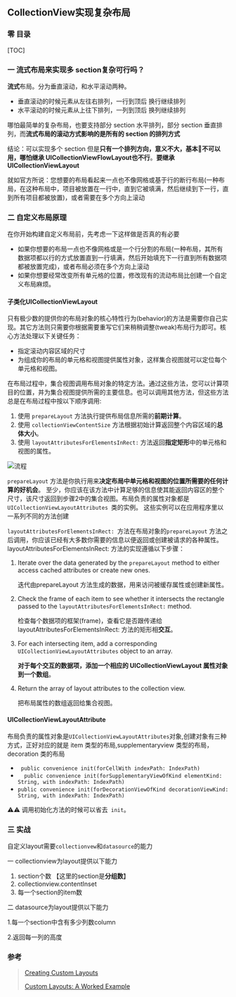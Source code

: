 ## CollectionView实现复杂布局

### 零 目录

[TOC]

### 一 流式布局来实现多 section复杂可行吗？

**流式**布局。分为垂直滚动，和水平滚动两种。

- 垂直滚动的时候元素从左往右排列，一行到顶后 换行继续排列
- 水平滚动的时候元素从上往下排列，一列到顶后 换列继续排列

哪怕最简单的复杂布局，也要支持部分 section 水平排列，部分 section 垂直排列，而**流式布局的滚动方式影响的是所有的 section 的排列方式**

结论：可以实现多个 section 但是**只有一个排列方向，意义不大，基本🙈不可以用，哪怕继承 UICollectionViewFlowLayout也不行**。**要继承UICollectionViewLayout**

就如官方所说：您想要的布局看起来一点也不像网格或基于行的断行布局(一种布局，在这种布局中，项目被放置在一行中，直到它被填满，然后继续到下一行，直到所有项目都被放置)，或者需要在多个方向上滚动



### 二 自定义布局原理

在你开始构建自定义布局前，先考虑一下这样做是否真的有必要

- 如果你想要的布局一点也不像网格或是一个行分割的布局(一种布局，其所有数据项都以行的方式放置直到一行填满，然后开始填充下一行直到所有数据项都被放置完成)，或者布局必须在多个方向上滚动
- 如果你想要经常改变所有单元格的位置，修改现有的流动布局比创建一个自定义布局麻烦。

#### 子类化UICollectionViewLayout

只有极少数的提供你的布局对象的核心特性行为(behavior)的方法是需要你自己实现。其它方法则只需要你根据需要重写它们来稍稍调整(tweak)布局行为即可。核心方法处理以下关键任务：

- 指定滚动内容区域的尺寸
- 为组成你的布局的单元格和视图提供属性对象，这样集合视图就可以定位每个单元格和视图。

在布局过程中，集合视图调用布局对象的特定方法。通过这些方法，您可以计算项目的位置，并为集合视图提供所需的主要信息。也可以调用其他方法，但这些方法总是在布局过程中按以下顺序调用:

1. 使用 `prepareLayout` 方法执行提供布局信息所需的**前期计算**。
2. 使用 `collectionViewContentSize` 方法根据初始计算返回整个内容区域的**总体大小**。
3. 使用 `layoutAttributesForElementsInRect:` 方法返回**指定矩形**中的单元格和视图的属性。



![流程](https://developer.apple.com/library/archive/documentation/WindowsViews/Conceptual/CollectionViewPGforIOS/Art/cv_layout_process_2x.png)

`prepareLayout` 方法是你执行用来**决定布局中单元格和视图的位置所需要的任何计算的好机会**。 至少，你应该在该方法中计算足够的信息使其能返回内容区的整个尺寸，该尺寸返回到步骤2中的集合视图。布局负责的属性对象都是 `UICollectionViewLayoutAttributes `类的实例。 这些实例可以在应用程序里以一系列不同的方法创建

`layoutAttributesForElementsInRect: `方法在布局对象的`prepareLayout` 方法之后调用，你应该已经有大多数你需要的信息以便返回或创建被请求的各种属性。 layoutAttributesForElementsInRect: 方法的实现遵循以下步骤：

1. Iterate over the data generated by the `prepareLayout` method to either access cached attributes or create new ones.

   迭代由prepareLayout 方法生成的数据，用来访问被缓存属性或创建新属性。

2. Check the frame of each item to see whether it intersects the rectangle passed to the `layoutAttributesForElementsInRect:` method.

   检查每个数据项的框架(frame)，查看它是否跟传递给 layoutAttributesForElementsInRect: 方法的矩形相**交互**。

3. For each intersecting item, add a corresponding `UICollectionViewLayoutAttributes` object to an array.

   **对于每个交互的数据项，添加一个相应的 UICollectionViewLayout 属性对象到一个数组**。

4. Return the array of layout attributes to the collection view.

   把布局属性的数组返回给集合视图。

#### UICollectionViewLayoutAttribute

布局负责的属性对象是`UICollectionViewLayoutAttributes`对象,创建对象有三种方式，正好对应的就是 item 类型的布局,supplementaryview 类型的布局，decoration 类的布局

- ` public convenience init(forCellWith indexPath: IndexPath)`
- `  public convenience init(forSupplementaryViewOfKind elementKind: String, with indexPath: IndexPath)`
- `public convenience init(forDecorationViewOfKind decorationViewKind: String, with indexPath: IndexPath)`

⚠️⚠️ 调用初始化方法的时候可以省去` init`。



### 三 实战

自定义layout需要`collectionvew`和`datasource`的能力

一 collectionview为layout提供以下能力

1. section个数 【这里的section是**分组数**】    
2. collectionview.contentInset
3. 每一个section的item数

二 datasource为layout提供以下能力

1.每一个section中含有多少列数column

2.返回每一列的高度





### 参考

> [Creating Custom Layouts](https://developer.apple.com/library/archive/documentation/WindowsViews/Conceptual/CollectionViewPGforIOS/CreatingCustomLayouts/CreatingCustomLayouts.html#//apple_ref/doc/uid/TP40012334-CH5-SW3)
>
> [Custom Layouts: A Worked Example](https://developer.apple.com/library/archive/documentation/WindowsViews/Conceptual/CollectionViewPGforIOS/AWorkedExample/AWorkedExample.html)





